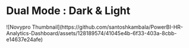 <h1> Dual Mode : Dark & Light</h1>
![Novypro Thumbnail](https://github.com/santoshkambala/PowerBI-HR-Analytics-Dashboard/assets/128189574/41045e4b-6f33-403a-8cbb-e14637e24afe)

